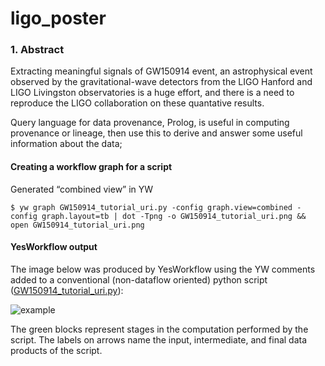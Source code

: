 # ligo_poster


### 1. Abstract
Extracting meaningful signals of GW150914 event, an astrophysical event observed by the gravitational-wave detectors from the LIGO Hanford and LIGO Livingston observatories is a huge effort, and there is a need to reproduce the LIGO collaboration on these quantative results.

Query language for data provenance, Prolog, is useful in computing provenance or lineage, then use this to derive and answer some useful information about the data;
#### Creating a workflow graph for a script

Generated “combined view” in YW

    $ yw graph GW150914_tutorial_uri.py -config graph.view=combined -config graph.layout=tb | dot -Tpng -o GW150914_tutorial_uri.png && open GW150914_tutorial_uri.png
    
    
#### YesWorkflow output

The image below was produced by YesWorkflow using the YW comments added to a conventional (non-dataflow oriented) python script ([GW150914_tutorial_uri.py](https://github.com/idaks/ligo/blob/master/GW150914_tutorial_uri.py "GW150914_tutorial_uri.py")):

![example](https://raw.githubusercontent.com/idaks/ligo/master/GW150914_tutorial_uri.png)

The green blocks represent stages in the computation performed by the script. The labels on arrows name the input, intermediate, and final data products of the script.

